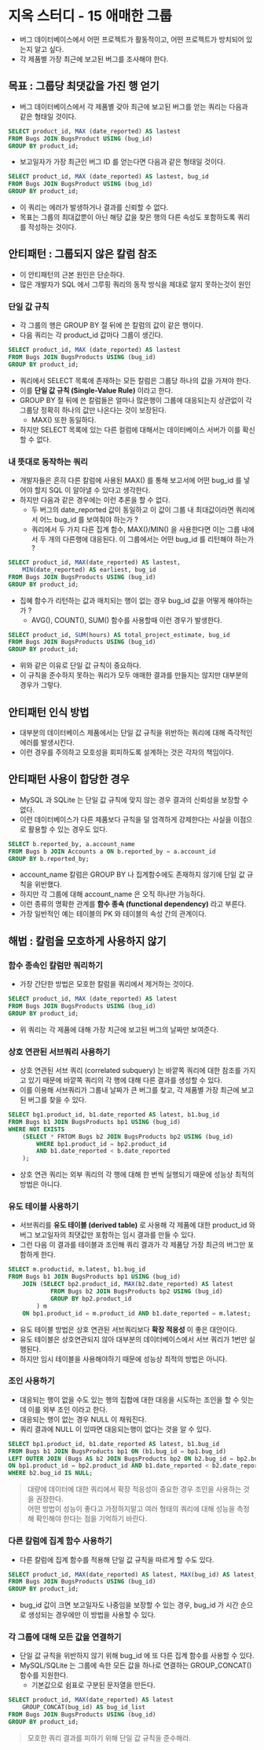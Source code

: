 # 지옥 스터디 - 15 애매한 그룹
- 버그 데이터베이스에서 어떤 프로젝트가 활동적이고, 어떤 프로젝트가 방치되어 있는지 알고 싶다.
- 각 제품별 가장 최근에 보고된 버그를 조사해야 한다.

## 목표 : 그룹당 최댓값을 가진 행 얻기
- 버그 데이터베이스에서 각 제품별 갖아 최근에 보고된 버그를 얻는 쿼리는 다음과 같은 형태일 것이다.

```sql
SELECT product_id, MAX (date_reported) AS lastest
FROM Bugs JOIN BugsProduct USING (bug_id)
GROUP BY product_id;
```
- 보고일자가 가장 최근인 버그 ID 를 얻는다면 다음과 같은 형태일 것이다.

```sql
SELECT product_id, MAX (date_reported) AS lastest, bug_id
FROM Bugs JOIN BugsProduct USING (bug_id)
GROUP BY product_id;
```
- 이 쿼리는 에러가 발생하거나 결과를 신뢰할 수 없다.
- 목표는 그룹의 최대값뿐이 아닌 해당 값을 찾은 행의 다른 속성도 포함하도록 쿼리를 작성하는 것이다.

## 안티패턴 : 그룹되지 않은 칼럼 참조
- 이 안티패턴의 근본 원인은 단순하다.
- 많은 개발자가 SQL 에서 그루핑 쿼리의 동작 방식을 제대로 알지 못하는것이 원인

### 단일 값 규칙
- 각 그룹의 행은 GROUP BY 절 뒤에 쓴 칼럼의 값이 같은 행이다.
- 다음 쿼리는 각 product_id 값마다 그룹이 생긴다.

```sql
SELECT product_id, MAX (date_reported) AS lastest
FROM Bugs JOIN BugsProducts USING (bug_id)
GROUP BY product_id;
```
- 쿼리에서 SELECT 목록에 존재하는 모든 칼럼은 그룹당 하나의 값을 가져야 한다.
- 이를 **단일 값 규칙 (Single-Value Rule)** 이라고 한다.
- GROUP BY 절 뒤에 쓴 칼럼들은 얼마나 많은행이 그룹에 대응되는지 상관없이 각 그룹당 정확히 하나의 값만 나온다는 것이 보장된다.
  - MAX() 또한 동일하다.
- 하지만 SELECT 목록에 있는 다른 컬럼에 대해서는 데이터베이스 서버가 이를 확신할 수 없다.

### 내 뜻대로 동작하는 쿼리
- 개발자들은 흔히 다른 칼럼에 사용된 MAX() 를 통해 보고서에 어떤 bug_id 를 넣어야 할지 SQL 이 알아낼 수 있다고 생각한다.
- 하지만 다음과 같은 경우에는 이런 추론을 할 수 없다.
  - 두 버그의 date_reported 값이 동일하고 이 값이 그룹 내 최대값이라면 쿼리에서 어느 bug_id 를 보여줘야 하는가 ?
  - 쿼리에서 두 가지 다른 집계 함수, MAX()/MIN() 을 사용한다면 이는 그룹 내에서 두 개의 다른행에 대응된다. 이 그룹에서는 어떤 bug_id 를 리턴해야 하는가 ?

```sql
SELECT product_id, MAX(date_reported) AS lastest,
    MIN(date_reported) AS earliest, bug_id
FROM Bugs JOIN BugsProducts USING (bug_id)
GROUP BY product_id;
```
- 집혜 함수가 리턴하는 값과 매치되는 행이 없는 경우 bug_id 값을 어떻게 해야하는가 ?
  - AVG(), COUNT(), SUM() 함수를 사용할때 이런 경우가 발생한다.

```sql
SELECT product_id, SUM(hours) AS total_project_estimate, bug_id
FROM Bugs JOIN BugsProducts USING (bug_id)
GROUP BY product_id;
```
- 위와 같은 이유로 단일 값 규칙이 중요하다.
- 이 규칙을 준수하지 못하는 쿼리가 모두 애매한 결과를 만들지는 않지만 대부분의 경우가 그렇다.

## 안티패턴 인식 방법
- 대부분의 데이터베이스 제품에서는 단일 값 규칙을 위반하는 쿼리에 대해 즉각적인 에러를 발생시킨다.
- 이런 경우를 주의하고 모호성을 회피하도록 설계하는 것은 각자의 책임이다.

## 안티패턴 사용이 합당한 경우
- MySQL 과 SQLite 는 단일 값 규칙에 맞지 않는 경우 결과의 신뢰성을 보장할 수 없다.
- 이런 데이터베이스가 다른 제품보다 규칙을 덜 엄격하게 강제한다는 사실을 이점으로 활용할 수 있는 경우도 있다.

```sql
SELECT b.reported_by, a.account_name
FROM Bugs b JOIN Accounts a ON b.reported_by = a.account_id
GROUP BY b.reported_by;
```
- account_name 칼럼은 GROUP BY 나 집계함수에도 존재하지 않기에 단일 값 규칙을 위반했다.
- 하지만 각 그룹에 대해 account_name 은 오직 하나만 가능하다.
- 이런 종류의 명확한 관계를 **함수 종속 (functional dependency)** 라고 부른다.
- 가장 일반적인 예는 테이블의 PK 와 테이블의 속성 간의 관계이다.

## 해법 : 칼럼을 모호하게 사용하지 않기

### 함수 종속인 칼럼만 쿼리하기
- 가장 간단한 방법은 모호한 칼럼을 쿼리에서 제거하는 것이다.

```sql
SELECT product_id, MAX (date_reported) AS latest
FROM Bugs JOIN BugsProducts USING (bug_id)
GROUP BY product_id;
```
- 위 쿼리는 각 제품에 대해 가장 치근에 보고된 버그의 날짜만 보여준다.

### 상호 연관된 서브쿼리 사용하기
- 상호 연관된 서브 쿼리 (correlated subquery) 는 바깥쪽 쿼리에 대한 참조를 가지고 있기 때문에 바깥쪽 쿼리의 각 행에 대해 다른 결과를 생성할 수 있다.
- 이를 이용해 서브쿼리가 그룹내 날짜가 큰 버그를 찾고, 각 제품별 가장 최근에 보고된 버그를 찾을 수 있다.

```sql
SELECT bg1.product_id, b1.date_reported AS latest, b1.bug_id
FROM Bugs b1 JOIN BugsProducts bp1 USING (bug_id)
WHERE NOT EXISTS 
    (SELECT * FRTOM Bugs b2 JOIN BugsProducts bp2 USING (bug_id)
        WHERE bp1.product_id = bp2.product_id
        AND b1.date_reported < b.date_reported
    );
```
- 상호 연관 쿼리는 외부 쿼리의 각 행에 대해 한 번씩 실행되기 때문에 성능상 최적의 방법은 아니다.

### 유도 테이블 사용하기
- 서브쿼리를 **유도 테이블 (derived table)** 로 사용해 각 제품에 대한 product_id 와 버그 보고일자의 최댓값만 포함하는 임시 결과를 만들 수 있다.
- 그런 다음 이 결과를 테이블과 조인해 쿼리 결과가 각 제품당 가장 최근의 버그만 포함하게 한다.

```sql
SELECT m.productid, m.latest, b1.bug_id
FROM Bugs b1 JOIN BugsProducts bp1 USING (bug_id)
    JOIN (SELECT bp2.product_id, MAX(b2.date_reported) AS latest
            FROM Bugs b2 JOIN BugsProducts bp2 USING (bug_id)
            GROUP BY bp2.product_id
        ) m
    ON bp1.product_id = m.product_id AND b1.date_reported = m.latest;
```
- 유도 테이블 방법은 상호 연관된 서브쿼리보다 **확장 적응성** 이 좋은 대안이다.
- 유도 테이블은 상호연관되지 않아 대부분의 데이터베이스에서 서브 쿼리가 1번만 실행된다.
- 하지만 임시 테이블을 사용해야하기 때문에 성능상 최적의 방법은 아니다.

### 조인 사용하기
- 대응되는 행이 없을 수도 있는 행의 집합에 대한 대응을 시도하는 조인을 할 수 잇는데 이를 외부 조인 이라고 한다.
- 대응되는 행이 없는 경우 NULL 이 채워진다.
- 쿼리 결과에 NULL 이 있따면 대응되는행이 없다는 것을 알 수 있다.

```sql
SELECT bp1.product_id, b1.date_reported AS latest, b1.bug_id
FROM Bugs b1 JOIN BugsProducts bp1 ON (b1.bug_id = bp1.bug_id)
LEFT OUTER JOIN (Bugs AS b2 JOIN BugsProducts bp2 ON b2.bug_id = bp2.bug_id)
ON bp1.product_id = bp2.product_id AND b1.date_reported < b2.date_reported OR b1.date_reported = b2.date_reported AND b1.bug_id < b2.bug_id
WHERE b2.bug_id IS NULL;
```

> 대량에 데이터에 대한 쿼리에서 확장 적응성이 중요한 경우 조인을 사용하는 것을 권장한다. <br/>
> 어떤 방법이 성능이 좋다고 가정하지말고 여러 형태의 쿼리에 대해 성능을 측정해 확인해야 한다는 점을 기억하기 바란다.

### 다른 칼럼에 집계 함수 사용하기
- 다른 칼럼에 집계 함수를 적용해 단일 값 규칙을 따르게 할 수도 있다.

```sql
SELECT product_id, MAX(date_reported) AS latest, MAX(bug_id) AS latest_bug_id
FROM Bugs JOIN BugsProducts USING (bug_id)
GROUP BY product_id;
```
- bug_id 값이 크면 보고일자도 나중임을 보장할 수 있는 경우, bug_id 가 시간 순으로 생성되는 경우에만 이 방법을 사용할 수 있다.

### 각 그룹에 대해 모든 값을 연결하기
- 단일 값 규칙을 위반하지 않기 위해 bug_id 에 또 다른 집계 함수를 사용할 수 있다.
- MySQL/SQLite 는 그룹에 속한 모든 값을 하나로 연결하는 GROUP_CONCAT() 함수를 지원한다.
  - 기본값으로 쉼표로 구분된 문자열을 만든다.

```sql
SELECT product_id, MAX(date_reported) AS latest
    GROUP_CONCAT(bug_id) AS bug_id_list
FROM Bugs JOIN BugsProducts USING (bug_id)
GROUP BY product_id;
```

> 모호한 쿼리 결과를 피하기 위해 단일 값 규칙을 준수해라.